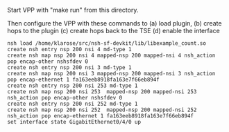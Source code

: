 Start VPP with "make run" from this directory.

Then configure the VPP with these commands to
(a) load plugin,
(b) create hops to the plugin
(c) create hops back to the TSE
(d) enable the interface

```
nsh load /home/klarose/src/nsh-sf-devkit/lib/libexample_count.so
create nsh entry nsp 200 nsi 4 md-type 1
create nsh map nsp 200 nsi 4 mapped-nsp 200 mapped-nsi 4 nsh_action pop encap-other nshsfdev 0
create nsh entry nsp 200 nsi 3 md-type 1
create nsh map nsp 200 nsi 3 mapped-nsp 200 mapped-nsi 3 nsh_action pop encap-ethernet 1 fa163eeb8918fa163e7f66eb894f
create nsh entry nsp 200 nsi 253 md-type 1
create nsh map nsp 200 nsi 253  mapped-nsp 200 mapped-nsi 253  nsh_action pop encap-other nshsfdev 0
create nsh entry nsp 200 nsi 252 md-type 1
create nsh map nsp 200 nsi 252  mapped-nsp 200 mapped-nsi 252  nsh_action pop encap-ethernet 1 fa163eeb8918fa163e7f66eb894f
set interface state GigabitEthernet0/4/0 up
```

